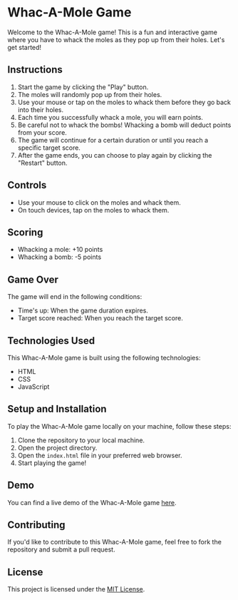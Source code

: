 # Whac-A-Mole Game

Welcome to the Whac-A-Mole game! This is a fun and interactive game where you have to whack the moles as they pop up from their holes. Let's get started!

## Instructions

1. Start the game by clicking the "Play" button.
2. The moles will randomly pop up from their holes.
3. Use your mouse or tap on the moles to whack them before they go back into their holes.
4. Each time you successfully whack a mole, you will earn points.
5. Be careful not to whack the bombs! Whacking a bomb will deduct points from your score.
6. The game will continue for a certain duration or until you reach a specific target score.
7. After the game ends, you can choose to play again by clicking the "Restart" button.

## Controls

- Use your mouse to click on the moles and whack them.
- On touch devices, tap on the moles to whack them.

## Scoring

- Whacking a mole: +10 points
- Whacking a bomb: -5 points

## Game Over

The game will end in the following conditions:

- Time's up: When the game duration expires.
- Target score reached: When you reach the target score.

## Technologies Used

This Whac-A-Mole game is built using the following technologies:

- HTML
- CSS
- JavaScript

## Setup and Installation

To play the Whac-A-Mole game locally on your machine, follow these steps:

1. Clone the repository to your local machine.
2. Open the project directory.
3. Open the `index.html` file in your preferred web browser.
4. Start playing the game!

## Demo

You can find a live demo of the Whac-A-Mole game [here](https://your-demo-url).

## Contributing

If you'd like to contribute to this Whac-A-Mole game, feel free to fork the repository and submit a pull request.

## License

This project is licensed under the [MIT License](LICENSE).

